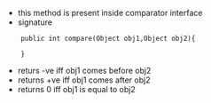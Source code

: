 * this method is present inside comparator interface
* signature
```
    public int compare(Object obj1,Object obj2){

    } 

```
* returs -ve iff obj1 comes before obj2
* returns +ve iff obj1 comes after obj2 
* returns 0 iff obj1 is equal to obj2
